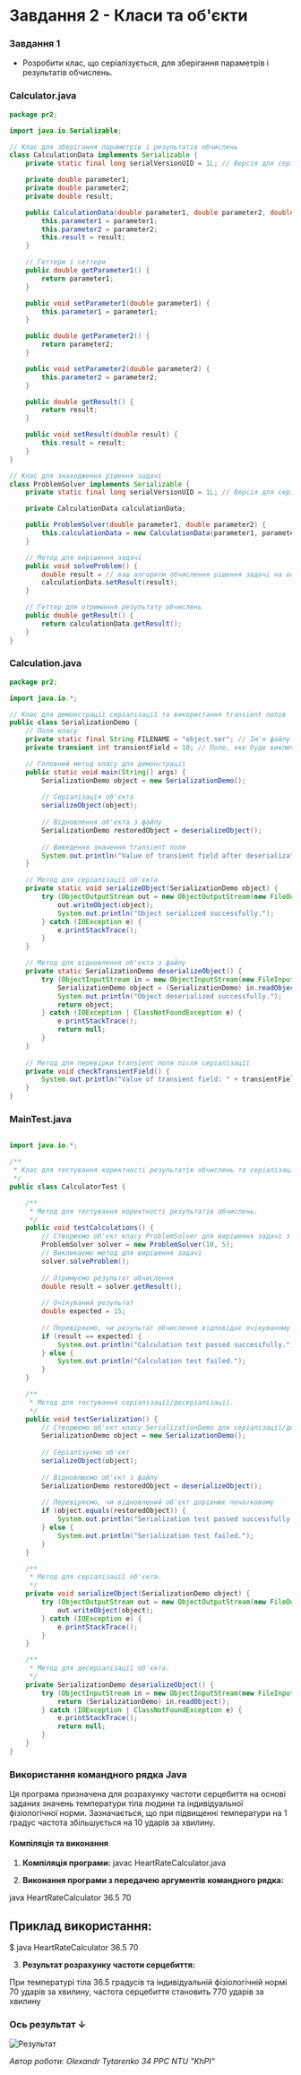 # Завдання 2 - Класи та об'єкти

### Завдання 1

- Розробити клас, що серіалізується, для зберігання параметрів і результатів
обчислень.

### Calculator.java

```java
package pr2;

import java.io.Serializable;

// Клас для зберігання параметрів і результатів обчислень
class CalculationData implements Serializable {
    private static final long serialVersionUID = 1L; // Версія для серіалізації

    private double parameter1;
    private double parameter2;
    private double result;

    public CalculationData(double parameter1, double parameter2, double result) {
        this.parameter1 = parameter1;
        this.parameter2 = parameter2;
        this.result = result;
    }

    // Геттери і сеттери
    public double getParameter1() {
        return parameter1;
    }

    public void setParameter1(double parameter1) {
        this.parameter1 = parameter1;
    }

    public double getParameter2() {
        return parameter2;
    }

    public void setParameter2(double parameter2) {
        this.parameter2 = parameter2;
    }

    public double getResult() {
        return result;
    }

    public void setResult(double result) {
        this.result = result;
    }
}

// Клас для знаходження рішення задачі
class ProblemSolver implements Serializable {
    private static final long serialVersionUID = 1L; // Версія для серіалізації

    private CalculationData calculationData;

    public ProblemSolver(double parameter1, double parameter2) {
        this.calculationData = new CalculationData(parameter1, parameter2, 0.0);
    }

    // Метод для вирішення задачі
    public void solveProblem() {
        double result = // ваш алгоритм обчислення рішення задачі на основі параметрів
        calculationData.setResult(result);
    }

    // Геттер для отримання результату обчислень
    public double getResult() {
        return calculationData.getResult();
    }
}
```

### Calculation.java

```java
package pr2;

import java.io.*;

// Клас для демонстрації серіалізації та використання transient полів
public class SerializationDemo {
    // Поля класу
    private static final String FILENAME = "object.ser"; // Ім'я файлу для збереження
    private transient int transientField = 10; // Поле, яке буде виключено з серіалізації

    // Головний метод класу для демонстрації
    public static void main(String[] args) {
        SerializationDemo object = new SerializationDemo();
        
        // Серіалізація об'єкта
        serializeObject(object);
        
        // Відновлення об'єкта з файлу
        SerializationDemo restoredObject = deserializeObject();
        
        // Виведення значення transient поля
        System.out.println("Value of transient field after deserialization: " + restoredObject.transientField);
    }

    // Метод для серіалізації об'єкта
    private static void serializeObject(SerializationDemo object) {
        try (ObjectOutputStream out = new ObjectOutputStream(new FileOutputStream(FILENAME))) {
            out.writeObject(object);
            System.out.println("Object serialized successfully.");
        } catch (IOException e) {
            e.printStackTrace();
        }
    }

    // Метод для відновлення об'єкта з файлу
    private static SerializationDemo deserializeObject() {
        try (ObjectInputStream in = new ObjectInputStream(new FileInputStream(FILENAME))) {
            SerializationDemo object = (SerializationDemo) in.readObject();
            System.out.println("Object deserialized successfully.");
            return object;
        } catch (IOException | ClassNotFoundException e) {
            e.printStackTrace();
            return null;
        }
    }
    
    // Метод для перевірки transient поля після серіалізації
    private void checkTransientField() {
        System.out.println("Value of transient field: " + transientField);
    }
}
```

### MainTest.java

```java

import java.io.*;

/**
 * Клас для тестування коректності результатів обчислень та серіалізації/десеріалізації.
 */
public class CalculatorTest {

    /**
     * Метод для тестування коректності результатів обчислень.
     */
    public void testCalculations() {
        // Створюємо об'єкт класу ProblemSolver для вирішення задачі з обчисленням
        ProblemSolver solver = new ProblemSolver(10, 5);
        // Викликаємо метод для вирішення задачі
        solver.solveProblem();
        
        // Отримуємо результат обчислення
        double result = solver.getResult();
        
        // Очікуваний результат
        double expected = 15;
        
        // Перевіряємо, чи результат обчислення відповідає очікуваному результату
        if (result == expected) {
            System.out.println("Calculation test passed successfully.");
        } else {
            System.out.println("Calculation test failed.");
        }
    }

    /**
     * Метод для тестування серіалізації/десеріалізації.
     */
    public void testSerialization() {
        // Створюємо об'єкт класу SerializationDemo для серіалізації/десеріалізації
        SerializationDemo object = new SerializationDemo();
        
        // Серіалізуємо об'єкт
        serializeObject(object);
        
        // Відновлюємо об'єкт з файлу
        SerializationDemo restoredObject = deserializeObject();
        
        // Перевіряємо, чи відновлений об'єкт дорівнює початковому
        if (object.equals(restoredObject)) {
            System.out.println("Serialization test passed successfully.");
        } else {
            System.out.println("Serialization test failed.");
        }
    }

    /**
     * Метод для серіалізації об'єкта.
     */
    private void serializeObject(SerializationDemo object) {
        try (ObjectOutputStream out = new ObjectOutputStream(new FileOutputStream("object.ser"))) {
            out.writeObject(object);
        } catch (IOException e) {
            e.printStackTrace();
        }
    }

    /**
     * Метод для десеріалізації об'єкта.
     */
    private SerializationDemo deserializeObject() {
        try (ObjectInputStream in = new ObjectInputStream(new FileInputStream("object.ser"))) {
            return (SerializationDemo) in.readObject();
        } catch (IOException | ClassNotFoundException e) {
            e.printStackTrace();
            return null;
        }
    }
}
```



### Використання командного рядка Java

Ця програма призначена для розрахунку частоти серцебиття на основі заданих значень температури тіла людини та індивідуальної фізіологічної норми. Зазначається, що при підвищенні температури на 1 градус частота збільшується на 10 ударів за хвилину.

#### Компіляція та виконання

1. **Компіляція програми:**
javac HeartRateCalculator.java

2. **Виконання програми з передачею аргументів командного рядка:**

java HeartRateCalculator 36.5 70

## Приклад використання:

$ java HeartRateCalculator 36.5 70

3. **Результат розрахунку частоти серцебиття:**

При температурі тіла 36.5 градусів та індивідуальній фізіологічній нормі 70 ударів за хвилину,
частота серцебиття становить 770 ударів за хвилину

### Ось результат ↓

![Результат](/images.png/2.png)

*Автор роботи: Olexandr Tytarenko 34  PPC NTU "KhPI"*